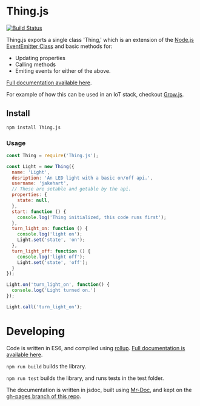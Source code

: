 # Thing.js

[![Build Status](https://travis-ci.org/CommonGarden/Thing.js.svg?branch=master)](https://travis-ci.org/CommonGarden/Thing.js)

Thing.js exports a single class 'Thing,' which is an extension of the [Node.js EventEmitter Class](https://nodejs.org/api/events.html) and basic methods for:

* Updating properties
* Calling methods
* Emiting events for either of the above.

[Full documentation available here](http://commongarden.github.io/Thing.js/docs/Thing.js.html).

For example of how this can be used in an IoT stack, checkout [Grow.js](https://github.com/CommonGarden/Grow.js).

## Install
```bash
npm install Thing.js
```

### Usage
```javascript
const Thing = require('Thing.js');

const Light = new Thing({
  name: 'Light',
  desription: 'An LED light with a basic on/off api.',
  username: 'jakehart',
  // These are setable and getable by the api.
  properties: {
    state: null,
  },
  start: function () {
    console.log('Thing initialized, this code runs first');
  },
  turn_light_on: function () {
    console.log('light on');
    Light.set('state', 'on');
  },
  turn_light_off: function () {
    console.log('light off');
    Light.set('state', 'off');
  }
});

Light.on('turn_light_on', function() {
  console.log('Light turned on.')
});

Light.call('turn_light_on');

```

# Developing

Code is written in ES6, and compiled using [rollup](https://github.com/rollup/rollup). [Full documentation is available here](http://commongarden.github.io/Thing.js/docs/Thing.js.html).

`npm run build` builds the library.

`npm run test` builds the library, and runs tests in the test folder.

The documentation is written in jsdoc, built using [Mr-Doc](https://mr-doc.github.io/), and kept on the [gh-pages branch of this repo](https://github.com/CommonGarden/Thing.js/tree/gh-pages).